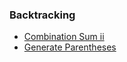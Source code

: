 
<h3 id="Bt">Backtracking</h3>

* [Combination Sum ii](https://github.com/anandhu720/Leetcode-Solutions/blob/main/combination-sum-ii)
* [Generate Parentheses](https://github.com/anandhu720/Leetcode-Solutions/tree/main/22-generate-parentheses)
